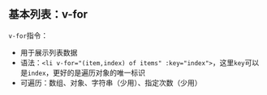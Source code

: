 
## 基本列表：v-for

`v-for`指令：
- 用于展示列表数据
- 语法：`<li v-for="(item,index) of items" :key="index">`，这里`key`可以是`index`，更好的是遍历对象的唯一标识
- 可遍历：数组、对象、字符串（少用）、指定次数（少用）

